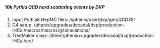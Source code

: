 ##### 10k Pythia QCD hard scattering events by DVP
1) Input Pythia8 HepMC files: /sphenix/user/dvp/gen/QCD35/
2) G4 setup: /phenix/upgrades/decadal/dvp/production-IHCal/macros/macros/g4simulations/
3) TreeMaker class: /direct/phenix+upgrades/decadal/dvp/production-IHCal/src/

